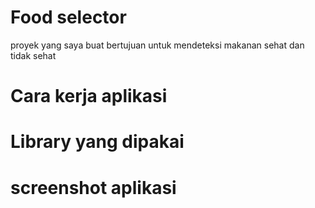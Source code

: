 # Food selector


proyek yang saya buat bertujuan untuk mendeteksi makanan sehat dan tidak sehat
# Cara kerja aplikasi

# Library yang dipakai

# screenshot aplikasi